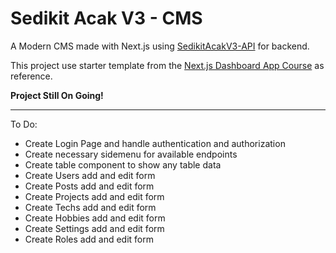 # Sedikit Acak V3 - CMS

A Modern CMS made with Next.js using [SedikitAcakV3-API](https://github.com/refandhika/sedikitacakv3-api) for backend.

This project use starter template from the [Next.js Dashboard App Course](https://nextjs.org/learn/dashboard-app/getting-started) as reference.

**Project Still On Going!**

---

To Do:
- Create Login Page and handle authentication and authorization
- Create necessary sidemenu for available endpoints
- Create table component to show any table data
- Create Users add and edit form
- Create Posts add and edit form
- Create Projects add and edit form
- Create Techs add and edit form
- Create Hobbies add and edit form
- Create Settings add and edit form
- Create Roles add and edit form